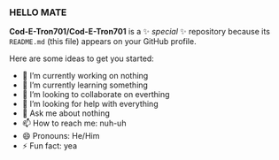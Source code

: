 ### HELLO MATE


**Cod-E-Tron701/Cod-E-Tron701** is a ✨ _special_ ✨ repository because its `README.md` (this file) appears on your GitHub profile.

Here are some ideas to get you started:

- 🔭 I’m currently working on nothing
- 🌱 I’m currently learning something
- 👯 I’m looking to collaborate on everthing
- 🤔 I’m looking for help with everything
- 💬 Ask me about nothing
- 📫 How to reach me: nuh-uh
- 😄 Pronouns: He/Him
- ⚡ Fun fact: yea

